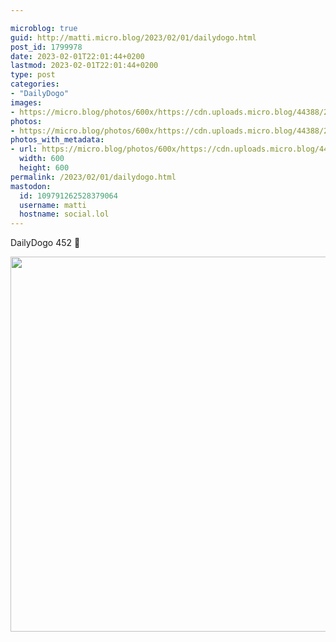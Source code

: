 ```yaml
---

microblog: true
guid: http://matti.micro.blog/2023/02/01/dailydogo.html
post_id: 1799978
date: 2023-02-01T22:01:44+0200
lastmod: 2023-02-01T22:01:44+0200
type: post
categories:
- "DailyDogo"
images:
- https://micro.blog/photos/600x/https://cdn.uploads.micro.blog/44388/2023/c514589309.jpg
photos:
- https://micro.blog/photos/600x/https://cdn.uploads.micro.blog/44388/2023/c514589309.jpg
photos_with_metadata:
- url: https://micro.blog/photos/600x/https://cdn.uploads.micro.blog/44388/2023/c514589309.jpg
  width: 600
  height: 600
permalink: /2023/02/01/dailydogo.html
mastodon:
  id: 109791262528379064
  username: matti
  hostname: social.lol
---
```

DailyDogo 452 🐶

<img src="https://micro.blog/photos/600x/https://blog.martin-haehnel.de/uploads/2023/c514589309.jpg" width="600" height="600" alt="" />
